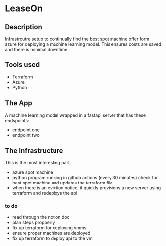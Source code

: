 # LeaseOn

## Description
Infrastrcutre setup to continually find the best spot machine offer form azure for deploying a machine learning model. This ensures costs are saved and there is minimal downtime.

## Tools used
- Terraform
- Azure
- Python

## The App
A machine learning model wrapped in a fastapi server that has these endspoints:
- endpoint one
- endpoint two

## The Infrastructure
This is the most interesting part.
- azure spot machine
- python program running in github actions (every 30 minutes) check for best spot machine and updates the terraform file
- when there is an eviction notice, it quickly provisions a new server using terraform and redeploys the api


### to do
- read through the notion doc
- plan steps propperly
- fix up terraform for deploying vmms
- ensure proper machines are deployed
- fix up terraform to deploy api to the vm
